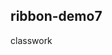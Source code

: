 ## ribbon-demo7
classwork



<img  alt="" src="https://raw.githubusercontent.com/birdy0017/ribbon-demo7/master/P00914-105040.jpg"/>




